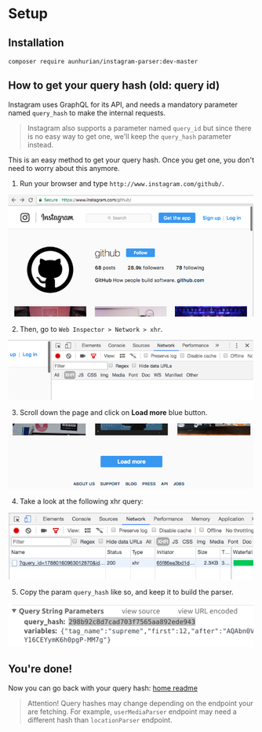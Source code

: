 # Setup
## Installation
```shell
composer require aunhurian/instagram-parser:dev-master
```

## How to get your query hash (old: query id)
Instagram uses GraphQL for its API, and needs a mandatory parameter named 
`query_hash` to make the internal requests.

> Instagram also supports a parameter named `query_id` but since
> there is no easy way to get one, we'll keep the `query_hash` parameter
> instead.

This is an easy method to get your query hash. Once you get one, you don't need 
to worry about this anymore.

1. Run your browser and type `http://www.instagram.com/github/`.
<img src="img/github-page.png" alt="Instagram Github page" width="500">

2. Then, go to `Web Inspector > Network > xhr`.
<img src="img/web-inspector.png" alt="Chrome web inspector" width="500">

3. Scroll down the page and click on **Load more** blue button.
<img src="img/load-more.png" alt="Instagram load more" width="500">

4. Take a look at the following xhr query:
<img src="img/xhr-queries.png" alt="Instagram xhr queries" width="500">

5. Copy the param `query_hash` like so, and keep it to build the parser.
<img src="img/query-hash.png" alt="Instagram xhr queries" width="500">

## You're done!
Now you can go back with your query hash: [home readme](../README.md)

> Attention! Query hashes may change depending on the endpoint your
> are fetching. For example, `userMediaParser` endpoint may need a
> different hash than `locationParser` endpoint.